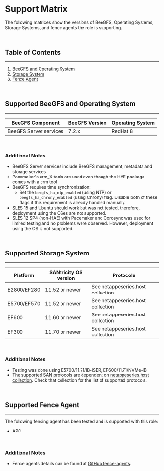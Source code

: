 # Support Matrix
The following matrices show the versions of BeeGFS, Operating Systems, Storage Systems, and fence agents the role is supporting.

<br>

## Table of Contents
------------
1. [BeeGFS and Operating System](#supported-beegfs-and-operating-system)
2. [Storage System](#supported-storage-system)
3. [Fence Agent](#supported-fence-agent)

<br>

<a name="supported-beegfs-and-operating-system"></a>
## Supported BeeGFS and Operating System
------------
| BeeGFS Component       | BeeGFS Version | Operating System  |
| ---------------------- | -------------- | ----------------- |
| BeeGFS Server services | 7.2.x          | RedHat 8          |

<br>

### Additional Notes
- BeeGFS Server services include BeeGFS management, metadata and storage services
- Pacemaker's crm_X tools are used even though the HAE package comes with a crm tool
- BeeGFS requires time synchronization:
    - Set the `beegfs_ha_ntp_enabled` (using NTP) or `beegfs_ha_chrony_enabled` (using Chrony) flag. Disable both of these flags if this requirement is already handled manually.
- SLES 15 and Ubuntu should work but was not tested, therefore, deployment using the OSes are not supported.
- SLES 12 SP4 (non-HAE) with Pacemaker and Corosync was used for limited testing and no problems were observed. However, deployment using the OS is not supported.

<br>

<a name="supported-storage-system"></a>
## Supported Storage System
------------
| Platform     | SANtricity OS version | Protocols                         |
| -------------| --------------------- | --------------------------------- |
| E2800/EF280  | 11.52 or newer        | See netappeseries.host collection |
| E5700/EF570  | 11.52 or newer        | See netappeseries.host collection |
| EF600        | 11.60 or newer        | See netappeseries.host collection |
| EF300        | 11.70 or newer        | See netappeseries.host collection |

<br>

### Additional Notes
- Testing was done using E5700/11.71/IB-iSER, EF600/11.71/NVMe-IB
- The supported SAN protocols are dependent on [netappeseries.host collection](https://galaxy.ansible.com/netapp_eseries/host). Check that collection for the list of supported protocols.

<br>

<a name="supported-fence-agent"></a>
## Supported Fence Agent
------------
The following fencing agent has been tested and is supported with this role:
- APC

<br>

### Additional Notes
- Fence agents details can be found at [GitHub fence-agents](https://github.com/ClusterLabs/fence-agents).
